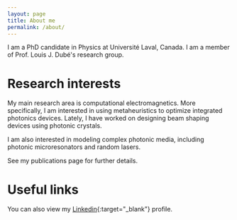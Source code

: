 ```yaml
---
layout: page
title: About me
permalink: /about/
---
```


I am a PhD candidate in Physics at Universit&eacute; Laval, Canada. I am a member of Prof. Louis J. Dub&eacute;'s research group.

Research interests
====================

My main research area is computational electromagnetics. More specifically, I am interested in using metaheuristics to optimize integrated photonics devices. Lately, I have worked on designing beam shaping devices using photonic crystals.

I am also interested in modeling complex photonic media, including photonic microresonators and random lasers.

See my publications page for further details.

Useful links
====================

You can also view my [Linkedin](http://ca.linkedin.com/in/degagnon/){:target="_blank"} profile.